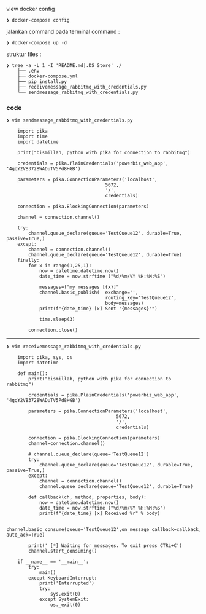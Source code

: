 view docker config

    ❯ docker-compose config
 
jalankan command pada terminal command :

    ❯ docker-compose up -d


struktur files :

    ❯ tree -a -L 1 -I 'README.md|.DS_Store' ./
        ├── .env
        ├── docker-compose.yml
        ├── pip_install.py
        ├── receivemessage_rabbitmq_with_credentials.py
        └── sendmessage_rabbitmq_with_credentials.py

### code

    ❯ vim sendmessage_rabbitmq_with_credentials.py
    
        import pika
        import time
        import datetime

        print("bismillah, python with pika for connection to rabbitmq")

        credentials = pika.PlainCredentials('powerbiz_web_app', '4gqY2VB3728WADuTV5Pd8HGB')

        parameters = pika.ConnectionParameters('localhost',
                                        5672,
                                        '/',
                                        credentials)

        connection = pika.BlockingConnection(parameters)

        channel = connection.channel()

        try:
            channel.queue_declare(queue='TestQueue12', durable=True, passive=True,)
        except:
            channel = connection.channel()
            channel.queue_declare(queue='TestQueue12', durable=True)
        finally:
            for x in range(1,25,1):
                now = datetime.datetime.now()
                date_time = now.strftime ("%d/%m/%Y %H:%M:%S")

                messages=f"my messages [{x}]"
                channel.basic_publish(  exchange='', 
                                        routing_key='TestQueue12', 
                                        body=messages)
                print(f"{date_time} [x] Sent '{messages}'")

                time.sleep(3)

            connection.close()

---

    ❯ vim receivemessage_rabbitmq_with_credentials.py

        import pika, sys, os
        import datetime

        def main():
            print("bismillah, python with pika for connection to rabbitmq")

            credentials = pika.PlainCredentials('powerbiz_web_app', '4gqY2VB3728WADuTV5Pd8HGB')

            parameters = pika.ConnectionParameters('localhost',
                                            5672,
                                            '/',
                                            credentials)

            connection = pika.BlockingConnection(parameters)
            channel=connection.channel()

            # channel.queue_declare(queue='TestQueue12')
            try:
                channel.queue_declare(queue='TestQueue12', durable=True, passive=True,)
            except:
                channel = connection.channel()
                channel.queue_declare(queue='TestQueue12', durable=True)

            def callback(ch, method, properties, body):
                now = datetime.datetime.now()
                date_time = now.strftime ("%d/%m/%Y %H:%M:%S")
                print(f"{date_time} [x] Received %r" % body)

            channel.basic_consume(queue='TestQueue12',on_message_callback=callback, auto_ack=True)

            print(' [*] Waiting for messages. To exit press CTRL+C')
            channel.start_consuming()

        if __name__ == '__main__':
            try:
                main()
            except KeyboardInterrupt:
                print('Interrupted')
                try:
                    sys.exit(0)
                except SystemExit:
                    os._exit(0)
